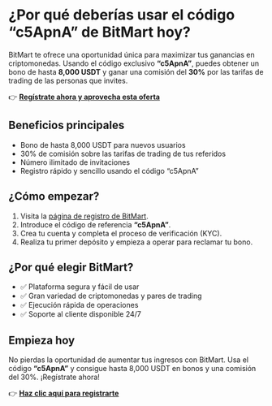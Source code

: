 <h1>¿Por qué deberías usar el código “c5ApnA” de BitMart hoy?</h1>

  <p>
    BitMart te ofrece una oportunidad única para maximizar tus ganancias en criptomonedas. Usando el código exclusivo <strong>“c5ApnA”</strong>, puedes obtener un bono de hasta <strong>8,000 USDT</strong> y ganar una comisión del <strong>30%</strong> por las tarifas de trading de las personas que invites.
  </p>

  <p>
    👉 <strong><a href="https://www.bitmart.com/invite/c5ApnA/en" target="_blank" rel="noopener noreferrer">Regístrate ahora y aprovecha esta oferta</a></strong>
  </p>

  <h2>Beneficios principales</h2>
  <ul>
    <li>Bono de hasta 8,000 USDT para nuevos usuarios</li>
    <li>30% de comisión sobre las tarifas de trading de tus referidos</li>
    <li>Número ilimitado de invitaciones</li>
    <li>Registro rápido y sencillo usando el código “c5ApnA”</li>
  </ul>

  <h2>¿Cómo empezar?</h2>
  <ol>
    <li>Visita la <a href="https://www.bitmart.com/invite/c5ApnA/en" target="_blank" rel="noopener noreferrer">página de registro de BitMart</a>.</li>
    <li>Introduce el código de referencia <strong>“c5ApnA”</strong>.</li>
    <li>Crea tu cuenta y completa el proceso de verificación (KYC).</li>
    <li>Realiza tu primer depósito y empieza a operar para reclamar tu bono.</li>
  </ol>

  <h2>¿Por qué elegir BitMart?</h2>
  <ul>
    <li>✅ Plataforma segura y fácil de usar</li>
    <li>✅ Gran variedad de criptomonedas y pares de trading</li>
    <li>✅ Ejecución rápida de operaciones</li>
    <li>✅ Soporte al cliente disponible 24/7</li>
  </ul>

  <h2>Empieza hoy</h2>
  <p>
    No pierdas la oportunidad de aumentar tus ingresos con BitMart. Usa el código <strong>“c5ApnA”</strong> y consigue hasta 8,000 USDT en bonos y una comisión del 30%. ¡Regístrate ahora!
  </p>

  <p>
    👉 <strong><a href="https://www.bitmart.com/invite/c5ApnA/en" target="_blank" rel="noopener noreferrer">Haz clic aquí para registrarte</a></strong>
  </p>

</body>
</html>
